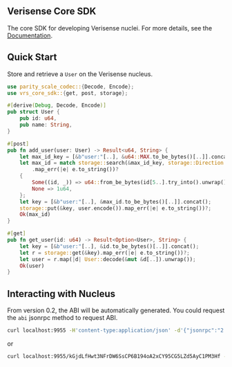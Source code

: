 ## Verisense Core SDK

The core SDK for developing Verisense nuclei. For more details, see the [Documentation](https://docs.verisense.network).

## Quick Start

Store and retrieve a `User` on the Verisense nucleus.

```rust
use parity_scale_codec::{Decode, Encode};
use vrs_core_sdk::{get, post, storage};

#[derive(Debug, Decode, Encode)]
pub struct User {
    pub id: u64,
    pub name: String,
}

#[post]
pub fn add_user(user: User) -> Result<u64, String> {
    let max_id_key = [&b"user:"[..], &u64::MAX.to_be_bytes()[..]].concat();
    let max_id = match storage::search(&max_id_key, storage::Direction::Reverse)
        .map_err(|e| e.to_string())?
    {
        Some((id, _)) => u64::from_be_bytes(id[5..].try_into().unwrap()) + 1,
        None => 1u64,
    };
    let key = [&b"user:"[..], &max_id.to_be_bytes()[..]].concat();
    storage::put(&key, user.encode()).map_err(|e| e.to_string())?;
    Ok(max_id)
}

#[get]
pub fn get_user(id: u64) -> Result<Option<User>, String> {
    let key = [&b"user:"[..], &id.to_be_bytes()[..]].concat();
    let r = storage::get(&key).map_err(|e| e.to_string())?;
    let user = r.map(|d| User::decode(&mut &d[..]).unwrap());
    Ok(user)
}
```

## Interacting with Nucleus

From version 0.2, the ABI will be automatically generated. You could request the `abi` jsonrpc method to request ABI.

``` bash
curl localhost:9955 -H'content-type:application/json' -d'{"jsonrpc":"2.0","id":1,"method":"nucleus_abi","params":["kGjdLfHwt3NFrDW6SsCP6B194oA2xCY95CG5LZd5AyC1PM3Hf"]}'
```

or

``` bash
curl localhost:9955/kGjdLfHwt3NFrDW6SsCP6B194oA2xCY95CG5LZd5AyC1PM3Hf -H'content-type:application/json' -d'{"jsonrpc":"2.0","id":1,"method":"abi","params":[]}'
```
